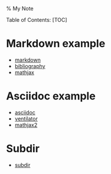 % My Note

Table of Contents:
[TOC]

# Markdown example

- [markdown](markdown.html)
- [bibliography](bibliography.html)
- [mathjax](mathjax.html)


# Asciidoc example

- [asciidoc](asciidoc.html)
- [ventilator](ventilator.html)
- [mathjax2](mathjax2.html)

# Subdir

- [subdir](subdir/index.html)

